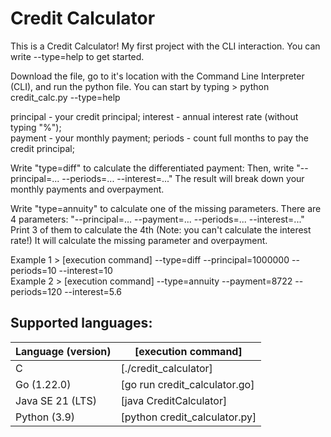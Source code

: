 # Credit Calculator
This is a Credit Calculator! My first project with the CLI interaction. You can write --type=help to get started.

Download the file, go to it's location with the Command Line Interpreter (CLI), and run the python file.
You can start by typing > python credit_calc.py --type=help

principal - your credit principal; interest - annual interest rate (without typing "%");  
payment - your monthly payment; periods - count full months to pay the credit principal;

Write "type=diff" to calculate the differentiated payment:
Then, write "--principal=... --periods=... --interest=..."
The result will break down your monthly payments and overpayment.

Write "type=annuity" to calculate one of the missing parameters.
There are 4 parameters: "--principal=... --payment=... --periods=... --interest=..."
Print 3 of them to calculate the 4th (Note: you can't calculate the interest rate!)
It will calculate the missing parameter and overpayment.

Example 1 > [execution command] --type=diff --principal=1000000 --periods=10 --interest=10  
Example 2 > [execution command] --type=annuity --payment=8722 --periods=120 --interest=5.6

## Supported languages:
| Language (version) | [execution command] |
| ------ | ------ |
| C | [./credit_calculator] |
| Go (1.22.0) | [go run credit_calculator.go] |
| Java SE 21 (LTS) | [java CreditCalculator] |
| Python (3.9) | [python credit_calculator.py] |
